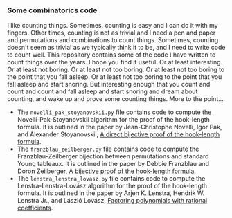 ### Some combinatorics code
I like counting things. Sometimes, counting is easy and I can do it with my fingers. Other times, counting is
not as trivial and I need a pen and paper and permutations and combinations to count things. Sometimes, counting
doesn't seem as trivial as we typically think it to be, and I need to write code to count well. This repository
contains some of the code I have written to count things over the years. I hope you find it useful. Or at least
interesting. Or at least not boring. Or at least not too boring. Or at least not too boring to the point that you
fall asleep. Or at least not too boring to the point that you fall asleep and start snoring. But interesting 
enough that you count and count and count and fall asleep and start snoring and dream about counting, and wake
up and prove some counting things. More to the point...
* The `novelli_pak_stoyanovskii.py` file contains code to compute the Novelli-Pak-Stoyanovskii algorithm for the
    proof of the hook-length formula. It is outlined in the paper by Jean-Christophe Novelli, Igor Pak,
    and Alexander Stoyanovskii, [A direct bijective proof of the hook-length
    formula](https://www.math.ucla.edu/~pak/papers/bij.pdf).
* The `franzblau_zeilberger.py` file contains code to compute the Franzblau-Zeilberger bijection between
    permutations and standard Young tableaux. It is outlined in the paper by Debbie Franzblau and Doron Zeilberger,
    [A bijective proof of the hook-length formula](https://www.sciencedirect.com/science/article/abs/pii/0196677482900293).
* The `lenstra_lenstra_lovasz.py` file contains code to compute the Lenstra-Lenstra-Lovász algorithm for the
    proof of the hook-length formula. It is outlined in the paper by Arjen K. Lenstra, Hendrik W. Lenstra Jr.,
    and László Lovász,
    [Factoring polynomials with rational coefficients](https://en.wikipedia.org/wiki/Lenstra%E2%80%93Lenstra%E2%80%93Lov%C3%A1sz_lattice_basis_reduction_algorithm).
